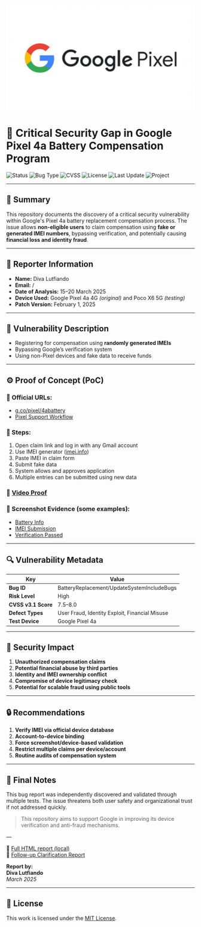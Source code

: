 <p align="center">
  <img src="./pxl.jpg" alt="Google Pixel Banner" width="600">
</p>


# 🔐 Critical Security Gap in Google Pixel 4a Battery Compensation Program

![Status](https://img.shields.io/badge/status-under%20review-yellow)
![Bug Type](https://img.shields.io/badge/type-security--bug-red)
![CVSS](https://img.shields.io/badge/CVSS-7.5--8.0-critical)
![License](https://img.shields.io/badge/license-MIT-blue)
![Last Update](https://img.shields.io/badge/last%20update-March%202025-brightgreen)
![Project](https://img.shields.io/badge/project-bug--report-orange)

---

## 🧾 Summary

This repository documents the discovery of a critical security vulnerability within Google's Pixel 4a battery replacement compensation process. The issue allows **non-eligible users** to claim compensation using **fake or generated IMEI numbers**, bypassing verification, and potentially causing **financial loss and identity fraud**.

---

## 👤 Reporter Information

- **Name:** Diva Lutfiando
- **Email:** /  
- **Date of Analysis:** 15–20 March 2025  
- **Device Used:** Google Pixel 4a 4G *(original)* and Poco X6 5G *(testing)*  
- **Patch Version:** February 1, 2025  

---

## 🧪 Vulnerability Description

- Registering for compensation using **randomly generated IMEIs**
- Bypassing Google’s verification system
- Using non-Pixel devices and fake data to receive funds

---

## ⚙️ Proof of Concept (PoC)

### 🔗 Official URLs:
- [g.co/pixel/4abattery](https://g.co/pixel/4abattery)
- [Pixel Support Workflow](https://support.google.com/pixelphone/workflow/15642495)

### 🧪 Steps:

1. Open claim link and log in with any Gmail account  
2. Use IMEI generator ([imei.info](https://www.imei.info/imei-generator/))  
3. Paste IMEI in claim form  
4. Submit fake data  
5. System allows and approves application  
6. Multiple entries can be submitted using new data

### 🎥 [Video Proof](https://drive.google.com/file/d/10oYL0dQu_WuxrON4s7sDFkvb4BKTWzZX/view)

### 📸 Screenshot Evidence (some examples):
- [Battery Info](https://drive.google.com/file/d/1-n6gH-5tmeWsLpVmQ3i8Gmj9NlDwbD7M/view)
- [IMEI Submission](https://drive.google.com/file/d/10WSiljZYmnhUopk02H4FNgjfAeol1WwZ/view)
- [Verification Passed](https://drive.google.com/file/d/11CJWIes9I3Pyfvn6mgIbKa86RwFstjwr/view)

---

## 🔍 Vulnerability Metadata

| Key                | Value                                                      |
|--------------------|------------------------------------------------------------|
| **Bug ID**         | BatteryReplacement/UpdateSystemIncludeBugs                 |
| **Risk Level**     | High                                                       |
| **CVSS v3.1 Score**| 7.5–8.0                                                    |
| **Defect Types**   | User Fraud, Identity Exploit, Financial Misuse             |
| **Test Device**    | Google Pixel 4a         |

---

## 🚨 Security Impact

1. **Unauthorized compensation claims**
2. **Potential financial abuse by third parties**
3. **Identity and IMEI ownership conflict**
4. **Compromise of device legitimacy check**
5. **Potential for scalable fraud using public tools**

---

## 🔒 Recommendations

1. **Verify IMEI via official device database**
2. **Account-to-device binding**
3. **Force screenshot/device-based validation**
4. **Restrict multiple claims per device/account**
5. **Routine audits of compensation system**

---

## 📝 Final Notes

This bug report was independently discovered and validated through multiple tests. The issue threatens both user safety and organizational trust if not addressed quickly.

> This repository aims to support Google in improving its device verification and anti-fraud mechanisms.

—

📁 [Full HTML report (local)](./SecurityGapIdentificationResults_Pxl4a.html)  
📁 [Follow-up Clarification Report](./ReportDetails_SecurityGap.html)

**Report by:**  
**Diva Lutfiando**  
_March 2025_

---

## 📄 License

This work is licensed under the [MIT License](LICENSE).

